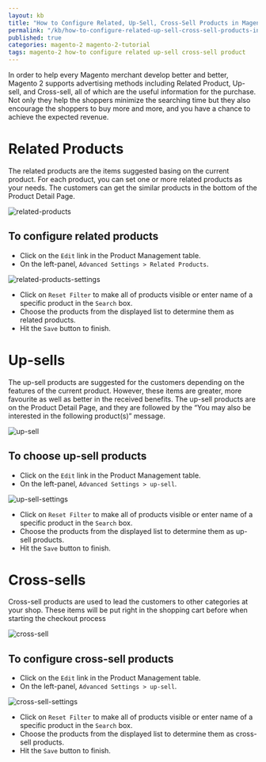 ```yaml
---
layout: kb
title: "How to Configure Related, Up-Sell, Cross-Sell Products in Magento 2"
permalink: "/kb/how-to-configure-related-up-sell-cross-sell-products-in-magento-2.html"
published: true
categories: magento-2 magento-2-tutorial
tags: magento-2 how-to configure related up-sell cross-sell product
---
```


In order to help every Magento merchant develop better and better, Magento 2 supports advertising methods including Related Product, Up-sell, and Cross-sell, all of which are the useful information for the purchase. Not only they help the shoppers minimize the searching time but they also encourage the shoppers to buy more and more, and you have a chance to achieve the expected revenue. 

# Related Products

The related products are the items suggested basing on the current product. For each product, you can set one or more related products as your needs. The customers can get the similar products in the bottom of the Product Detail Page.
 
![related-products](https://lh3.googleusercontent.com/21nx8W3MOiSWpdzrtQqYkgkn0XVtUb7zy6WQtgwswDIEYu2yuf-9OeihK_7Z5sHOyWSP0zseoMwjzJgcyBTnnW--812ywtiGfpFORrBtnh5z5qc4GB57BQU8n97GY1Wk9ybp1SUL)

## To configure related products
* Click on the `Edit` link in the Product Management table.
* On the left-panel, `Advanced Settings > Related Products`.

![related-products-settings](https://lh3.googleusercontent.com/hSdK9aYqMltuTEHlqOom91aHQUyxoGHslVizwjB-Glo71QPgxicE2TVXL7lbaG_oaNHKDs7kOcBvH-VyjpH-vxca1b6I_sg4ZUfIMY-Z4OnxcTzMWH2VscS4Z2I5eMZpatCm8YcS)

* Click on `Reset Filter` to make all of products visible or enter name of a specific product in the `Search` box.
* Choose the products from the displayed list to determine them as related products.
* Hit the `Save` button to finish.

# Up-sells

The up-sell products are suggested for the customers depending on the features of the current product. However, these items are greater, more favourite as well as better in the received benefits. The up-sell products are on the Product Detail Page, and they are followed by the “You may also be interested in the following product(s)” message.

![up-sell](https://lh3.googleusercontent.com/OCInIm3HwbWlurmV0P0Y0ZCFO_NAME5jbygSWJZeRBCNQRIcgm4ENAyOLSlVatNVfthbsE-Oiqwlw0ygUq45J5hPQvd9w6c72O69bId-qJr-cCVUPkWF-UwZyQmfQwIkKPyZo_1J)

## To choose up-sell products
* Click on the `Edit` link in the Product Management table.
* On the left-panel, `Advanced Settings > up-sell`.

![up-sell-settings](https://lh5.googleusercontent.com/8FixVgCi-obBbzSb3o8sRJhu7YUBjr7SNKqQPdtGWGlX9X9bGrpHjSnnG2rOVCLU33WBSQjOctKBI_2eXrY99hoNu4JQYjt_3YRLQc8jMctxu1f1Ehy4pb4sEI-EQ3l2-YcAVzhl)

* Click on `Reset Filter` to make all of products visible or enter name of a specific product in the `Search` box.
* Choose the products from the displayed list to determine them as up-sell products.
* Hit the `Save` button to finish.

# Cross-sells

Cross-sell products are used to lead the customers to other categories at your shop. These items will be put right in the shopping cart before when starting the checkout process

![cross-sell](https://lh5.googleusercontent.com/u2ACD8Jhhfu6rzdSmeIPOSrJxOPhJj2CxG4G-O99IPEAIMD2zZOEUPyUTtAWElD9GzCCO-HUtVDkLfoLzp639vJRyuUXeH0Px4Guwhhdg1s_KPmZ7wk8o75RKnvyqgrnoOn_Gic_)

## To configure cross-sell products

* Click on the `Edit` link in the Product Management table.
* On the left-panel, `Advanced Settings > up-sell`.

![cross-sell-settings](https://lh5.googleusercontent.com/oChMpAk1h2kWI20m5ZZZza0wqDR9FLS13OOku99cZfWYicf2QuvW--sCoXpQylNMbpRHY6thfoTb-Ix_CLw0Gcpcr8dQuMR-GSKw5VblfGjfxWqk__x2AZ16cifCIJBANAVUZybB)

* Click on `Reset Filter` to make all of products visible or enter name of a specific product in the `Search` box.
* Choose the products from the displayed list to determine them as cross-sell products.
* Hit the `Save` button to finish.
